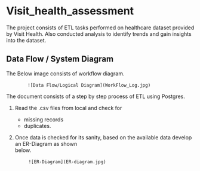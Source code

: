 # Visit_health_assessment
The project consists of ETL tasks performed on healthcare dataset provided by Visit Health. Also conducted analysis to identify trends and gain insights into the dataset.

## Data Flow / System  Diagram

The Below image consists of workflow diagram.

            ![Data Flow/Logical Diagram](WorkFlow_Log.jpg)

The document consists of a step by step process of ETL using Postgres.

1. Read the .csv files from local and check for
    * missing records
    * duplicates.
2. Once data is checked for its sanity, based on the available data develop an ER-Diagram as shown  
   below.  

            ![ER-Diagram](ER-diagram.jpg)
